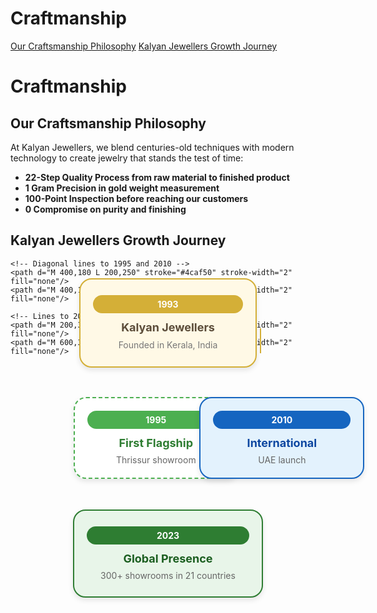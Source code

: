 
# Craftmanship



<div class="sidebar">
  <a href="#our-craftsmanship-philosophy">Our Craftsmanship Philosophy</a>
  <a href="#kalyan-jewellers-growth-journey">Kalyan Jewellers Growth Journey</a>
  
</div>

# **Craftmanship**


## **Our Craftsmanship Philosophy**


At Kalyan Jewellers, we blend centuries-old techniques with modern technology to create jewelry that stands the test of time:

- **22-Step Quality Process from raw material to finished product**
- **1 Gram Precision in gold weight measurement**
- **100-Point Inspection before reaching our customers**
- **0 Compromise on purity and finishing**



## **Kalyan Jewellers Growth Journey**



<div style=" max-width: 800px; margin: 0 auto; position: relative; height: 600px;">

  <!-- SVG Arrows -->
  <svg width="100%" height="100%" style="position: absolute; top: 0; left: 0; z-index: 0;">
    <!-- Vertical line from 1993 -->
    <path d="M 400,110 L 400,180" stroke="#d4af37" stroke-width="2" fill="none"/>
    
    <!-- Diagonal lines to 1995 and 2010 -->
    <path d="M 400,180 L 200,250" stroke="#4caf50" stroke-width="2" fill="none"/>
    <path d="M 400,180 L 600,250" stroke="#1565c0" stroke-width="2" fill="none"/>
    
    <!-- Lines to 2023 -->
    <path d="M 200,310 L 350,380" stroke="#4caf50" stroke-width="2" fill="none"/>
    <path d="M 600,310 L 450,380" stroke="#1565c0" stroke-width="2" fill="none"/>
  </svg>

  <!-- 1993 - Founding -->
  <div style="position: absolute; top: 30px; left: 50%; transform: translateX(-50%); width: 240px; padding: 25px 20px; background: #fff9e6; border-radius: 20px; box-shadow: 0 4px 8px rgba(0,0,0,0.1); border: 2px solid #d4af37; text-align: center;">
    <div style="background: #d4af37; color: white; padding: 6px 15px; border-radius: 20px; font-size: 14px; font-weight: bold; margin-bottom: 12px;">1993</div>
    <h3 style="margin: 0 0 8px; color: #5c4d3a; font-size: 18px;">Kalyan Jewellers</h3>
    <p style="margin: 0; color: #777; font-size: 14px; line-height: 1.4;">Founded in Kerala, India</p>
  </div>

  <!-- 1995 - First Flagship -->
  <div style="position: absolute; top: 220px; left: 20%; width: 220px; padding: 20px; background: white; border-radius: 20px; box-shadow: 0 4px 8px rgba(0,0,0,0.1); border: 2px dashed #4caf50; text-align: center;">
    <div style="background: #4caf50; color: white; padding: 6px 15px; border-radius: 20px; font-size: 14px; font-weight: bold; margin-bottom: 12px;">1995</div>
    <h3 style="margin: 0 0 8px; color: #2e7d32; font-size: 18px;">First Flagship</h3>
    <p style="margin: 0; color: #666; font-size: 14px;">Thrissur showroom</p>
  </div>

  <!-- 2010 - International -->
  <div style="position: absolute; top: 220px; left: 60%; width: 220px; padding: 20px; background: #e3f2fd; border-radius: 20px; box-shadow: 0 4px 8px rgba(0,0,0,0.1); border: 2px solid #1565c0; text-align: center;">
    <div style="background: #1565c0; color: white; padding: 6px 15px; border-radius: 20px; font-size: 14px; font-weight: bold; margin-bottom: 12px;">2010</div>
    <h3 style="margin: 0 0 8px; color: #0d47a1; font-size: 18px;">International</h3>
    <p style="margin: 0; color: #666; font-size: 14px;">UAE launch</p>
  </div>

  <!-- 2023 - Global Presence -->
  <div style="position: absolute; top: 400px; left: 50%; transform: translateX(-50%); width: 260px; padding: 25px 20px; background: #e8f5e9; border-radius: 20px; box-shadow: 0 4px 8px rgba(0,0,0,0.1); border: 2px solid #2e7d32; text-align: center;">
    <div style="background: #2e7d32; color: white; padding: 6px 15px; border-radius: 20px; font-size: 14px; font-weight: bold; margin-bottom: 12px;">2023</div>
    <h3 style="margin: 0 0 8px; color: #1b5e20; font-size: 18px;">Global Presence</h3>
    <p style="margin: 0; color: #666; font-size: 14px;">300+ showrooms in 21 countries</p>
  </div>
</div>

<style>
/* Slide and highlight heading on hover */
h1:hover,
h2:hover,
h3:hover,
h4:hover,
h5:hover,
h6:hover {
  transform: translateX(4px); /* Slide effect */
  
  transition: all 0.3s ease-in-out;
  cursor: pointer;
  padding-inline: 4px;
  border-radius: 4px;
}
</style>